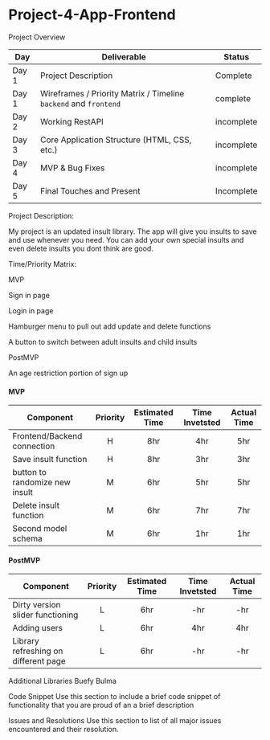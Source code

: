 # Project-4-App-Frontend


Project Overview


|  Day | Deliverable | Status
|---|---| ---|
|Day 1| Project Description | Complete
|Day 1| Wireframes / Priority Matrix / Timeline `backend` and `frontend`| complete
|Day 2| Working RestAPI | incomplete
|Day 3| Core Application Structure (HTML, CSS, etc.) | incomplete
|Day 4| MVP & Bug Fixes | incomplete
|Day 5| Final Touches and Present | Incomplete

Project Description:

My project is an updated insult library. The app will give you insults to save and use whenever you need. You can add your own special insults and even delete insults you dont think are good.





Time/Priority Matrix:


MVP 

Sign in page

Login in page

Hamburger menu to pull out add update and delete functions

A button to switch between adult insults and child insults


PostMVP

An age restriction portion of sign up 

#### MVP
| Component | Priority | Estimated Time | Time Invetsted | Actual Time |
| --- | :---: |  :---: | :---: | :---: |
| Frontend/Backend connection | H | 8hr | 4hr | 5hr|
| Save insult function| H | 8hr | 3hr | 3hr|
| button to randomize new insult| M | 6hr | 5hr | 5hr|
| Delete insult function | M | 6hr | 7hr | 7hr|
|Second model schema | M | 6hr | 1hr | 1hr|




#### PostMVP
| Component | Priority | Estimated Time | Time Invetsted | Actual Time |
| --- | :---: |  :---: | :---: | :---: |
| Dirty version slider functioning | L | 6hr | -hr | -hr|
| Adding users  | L | 6hr | 4hr | 4hr|
| Library refreshing on different page| L | 6hr | -hr | -hr|


Additional Libraries
Buefy 
Bulma



Code Snippet
Use this section to include a brief code snippet of functionality that you are proud of an a brief description



Issues and Resolutions
Use this section to list of all major issues encountered and their resolution.



